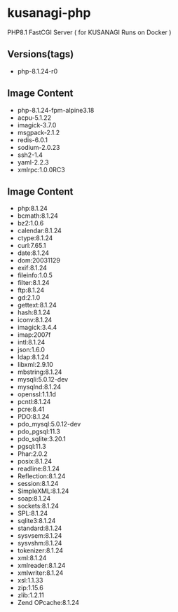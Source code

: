 # kusanagi-php
PHP8.1 FastCGI Server ( for KUSANAGI Runs on Docker )

## Versions(tags)
- php-8.1.24-r0

## Image Content
- php-8.1.24-fpm-alpine3.18
- acpu-5.1.22
- imagick-3.7.0
- msgpack-2.1.2
- redis-6.0.1
- sodium-2.0.23
- ssh2-1.4
- yaml-2.2.3
- xmlrpc:1.0.0RC3

## Image Content
- php:8.1.24
- bcmath:8.1.24
- bz2:1.0.6
- calendar:8.1.24
- ctype:8.1.24
- curl:7.65.1
- date:8.1.24
- dom:20031129
- exif:8.1.24
- fileinfo:1.0.5
- filter:8.1.24
- ftp:8.1.24
- gd:2.1.0
- gettext:8.1.24
- hash:8.1.24
- iconv:8.1.24
- imagick:3.4.4
- imap:2007f
- intl:8.1.24
- json:1.6.0
- ldap:8.1.24
- libxml:2.9.10
- mbstring:8.1.24
- mysqli:5.0.12-dev
- mysqlnd:8.1.24
- openssl:1.1.1d
- pcntl:8.1.24
- pcre:8.41
- PDO:8.1.24
- pdo_mysql:5.0.12-dev
- pdo_pgsql:11.3
- pdo_sqlite:3.20.1
- pgsql:11.3
- Phar:2.0.2
- posix:8.1.24
- readline:8.1.24
- Reflection:8.1.24
- session:8.1.24
- SimpleXML:8.1.24
- soap:8.1.24
- sockets:8.1.24
- SPL:8.1.24
- sqlite3:8.1.24
- standard:8.1.24
- sysvsem:8.1.24
- sysvshm:8.1.24
- tokenizer:8.1.24
- xml:8.1.24
- xmlreader:8.1.24
- xmlwriter:8.1.24
- xsl:1.1.33
- zip:1.15.6
- zlib:1.2.11
- Zend OPcache:8.1.24

